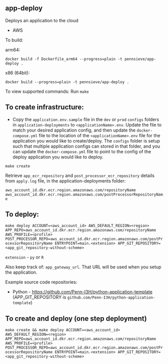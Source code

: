 ## app-deploy

Deploys an application to the cloud

- AWS

To build:

arm64:

`docker build -f Dockerfile_arm64 --progress=plain -t pennsieve/app-deploy .`

x86 (64bit):

`docker build --progress=plain -t pennsieve/app-deploy .`

To view supported commands: Run `make`

## To create infrastructure:

- Copy the `application.env.sample` file in the `dev` or `prod` `configs` folders in `application-deployments` to `<applicationName>.env`. Update the file to match your desired application config, and then update the `docker-compose.yml` file to the location of the `<applicationName>.env` file for the application you would like to create/deploy. The `configs` folder is setup such that multiple application configs can stored in that folder, and you can update the `docker-compose.yml` file to point to the config of the deploy application you would like to deploy.


`make create`

Retrieve `app_ecr_repository` and `post_processor_ecr_repository` details from `apply.log` file, in the application-deployments folder: 

`aws_account_id.dkr.ecr.region.amazonaws.com/repositoryName`
`aws_account_id.dkr.ecr.region.amazonaws.com/postProcessorRepositoryName`

## To deploy:

`make deploy ACCOUNT=<aws_account_id> AWS_DEFAULT_REGION=<region> APP_REPO=aws_account_id.dkr.ecr.region.amazonaws.com/repositoryName AWS_PROFILE=<profile> POST_PROCESSOR_REPO=aws_account_id.dkr.ecr.region.amazonaws.com/postProcessorRepositoryName ENTRYPOINT=main.<extension> APP_GIT_REPOSITORY=<app_git_repository-without-scheme>`

`extension` - `py` or `R`

Also keep track of: `app_gateway_url`. That URL will be used when you setup the application.

Example source code repositories:

- Python - https://github.com/Penn-I3H/python-application-template (APP_GIT_REPOSITORY is `github.com/Penn-I3H/python-application-template`)

## To create and deploy (one step deployment)

`make create && make deploy ACCOUNT=<aws_account_id> AWS_DEFAULT_REGION=<region> APP_REPO=aws_account_id.dkr.ecr.region.amazonaws.com/repositoryName AWS_PROFILE=<profile> POST_PROCESSOR_REPO=aws_account_id.dkr.ecr.region.amazonaws.com/postProcessorRepositoryName ENTRYPOINT=main.<extension> APP_GIT_REPOSITORY=<app_git_repository-without-scheme>`


